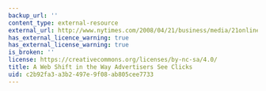 ```yaml
---
backup_url: ''
content_type: external-resource
external_url: http://www.nytimes.com/2008/04/21/business/media/21online.html
has_external_licence_warning: true
has_external_license_warning: true
is_broken: ''
license: https://creativecommons.org/licenses/by-nc-sa/4.0/
title: A Web Shift in the Way Advertisers See Clicks
uid: c2b92fa3-a3b2-497e-9f08-ab805cee7733
---
```

